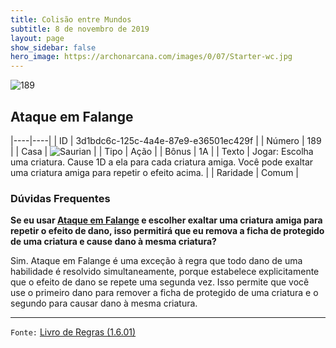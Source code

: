 ```yaml
---
title: Colisão entre Mundos
subtitle: 8 de novembro de 2019
layout: page
show_sidebar: false
hero_image: https://archonarcana.com/images/0/07/Starter-wc.jpg
---
```


![189](https://cdn.keyforgegame.com/media/card_front/pt/452_189_WJC3WC5R6359_pt.png)

## Ataque em Falange

|----|----|
| ID | 3d1bdc6c-125c-4a4e-87e9-e36501ec429f |
| Número | 189 |
| Casa | ![Saurian](https://archonarcana.com/images/thumb/9/9e/Saurian_P.png/22px-Saurian_P.png "Sauro") |
| Tipo | Ação |
| Bônus | 1A |
| Texto | Jogar: Escolha uma criatura. Cause 1D a ela para cada criatura amiga. Você pode exaltar uma criatura amiga para repetir o efeito acima. |
| Raridade | Comum |

### Dúvidas Frequentes

**Se eu usar [Ataque em Falange](/wc/189) e escolher exaltar uma
criatura amiga para repetir o efeito de dano, isso permitirá que
eu remova a ficha de protegido de uma criatura e cause dano à
mesma criatura?**

Sim. Ataque em Falange é uma exceção à regra que todo dano de
uma habilidade é resolvido simultaneamente, porque estabelece
explicitamente que o efeito de dano se repete uma segunda vez.
Isso permite que você use o primeiro dano para remover a ficha
de protegido de uma criatura e o segundo para causar dano à
mesma criatura.

<hr/>

`Fonte:` [Livro de Regras (1.6.01)](https://drive.google.com/open?id=1YNhLKUC0xfriiMwFYpDu1Go3zPJw6gYo)
